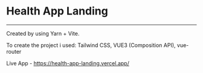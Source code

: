 # Health App Landing
____

Created by using Yarn + Vite.

To create the project i used: Tailwind CSS, VUE3 (Composition API), vue-router


Live App - https://health-app-landing.vercel.app/
